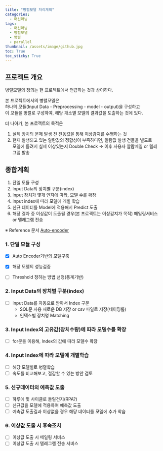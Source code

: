 ```yaml
---
title: "병렬모델 처리계획"
categories:
  - 머신러닝
tags:
  - 머신러닝
  - 병렬모델
  - 병렬
  - parallel
thumbnail: /assets/image/github.jpg
toc: True
toc_sticky: True
---
```



## 프로젝트 개요

병렬모델의 정의는 현 프로젝트에서 언급하는 것과 상이하다.

본 프로젝트에서의 병렬모델은  
하나의 모듈(Input Data - Preprocessing - model - output)을 구성하고  
이 모듈을 병렬로 구성하여, 해당 개소별 모델의 결과값을 도출하는 것에 있다.


더 나아가, 본 프로젝트의 목적은 
1. 실제 장치의 문제 발생 전 진동값을 통해 이상감지를 수행하는 것
2. 현재 발생되고 있는 알람값의 정합성이 부족하다면, 알람값 발생 건들을 별도로  
   모델에 돌려서 실제 이상있는지 Double Check → 이후 사용자 알람메일 or 텔레그램 발송  


## 종합계획

 1. 단일 모듈 구성
 2. Input Data의 장치별 구분(index)
 3. Input 장치가 몇개 인지에 따라, 모델 수를 확장
 4. Input index에 따라 모델에 개별 학습
 5. 신규 데이터를 Model에 적용해서 Predict 도출
 6. 해당 결과 중 이상값이 도출될 경우(본 프로젝트는 이상감지가 목적) 메일링서비스 or 텔레그램 전송  


※ Reference 문서
[Auto-encoder](https://hugrypiggykim.com/2018/01/16/fds-fraud-detection-system-with-autoencoder/)


### 1. 단일 모듈 구성
- [x] Auto Encoder기반의 모델구축
- [x] 해당 모델의 성능검증
- [ ] Threshold 정하는 방법 선정(통계기반)


### 2. Input Data의 장치별 구분(index)
- [ ] Input Data를 자동으로 받아서 Index 구분  
  - SQL문 사용 새로운 DB 저장 or csv 파일로 저장(네이밍룰)
  - 인덱스별 장치명 Matching 

### 3. Input Index의 고유값(장치수량)에 따라 모델수를 확장
- [ ] for문을 이용해, Index의 값에 따라 모델수 확장


### 4. Input Index에 따라 모델에 개별학습
- [ ] 해당 모델별로 병렬학습
- [ ] 속도를 비교해보고, 절감할 수 있는 방안 검토

### 5. 신규데이터의 예측값 도출
- [ ] 하루에 몇 사이클로 돌릴건지(RPA?)
- [ ] 신규값을 모델에 적용하여 예측값 도출
- [ ] 예측값 도출결과 이상없을 경우 해당 데이터를 모델에 추가 학습

### 6. 이상값 도출 시 후속조치
- [ ] 이상값 도출 시 메일링 서비스
- [ ] 이상값 도출 시 텔레그램 전송 서비스